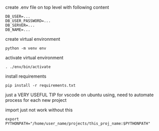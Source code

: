 create .env file on top level with following content
```
DB_USER=...
DB_USER_PASSWORD=...
DB_SERVER=...
DB_NAME=...
```
create virtual environment
```console
python -m venv env
```

activate virtual environment
```console
. ./env/bin/activate
```

install requirements
```console
pip install -r requirements.txt
```
just a VERY USEFUL TIP for vscode on ubuntu using, need to automate process for each new project

import just not work without this
```
export PYTHONPATH="/home/user_name/projects/this_proj_name:$PYTHONPATH"
```
